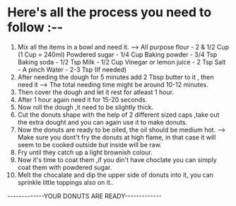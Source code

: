 # Here's all the process you need to follow :--
1) Mix all the items in a bowl and need it.
--> All purpose flour - 2 & 1/2 Cup    (1 Cup = 240ml)
    Powdered sugar - 1/4 Cup
    Baking powder - 3/4 Tsp
    Baking soda - 1/2 Tsp
    Milk - 1/2 Cup
    Vinegar or lemon juice - 2 Tsp
    Salt - A pinch
    Water - 2-3 Tsp (If needed)
2) After needing the dough for 5 minutes add 2 Tbsp butter to it , then need it 
--> The total needing time might be around 10-12 minutes.
3) Then cover the dough and let it rest for atleast 1 hour.
4) After 1 hour again need it for 15-20 seconds.
5) Now roll the dough ,it need to be slightly thick.
6) Cut the donuts shape with the help of 2 different sized caps ,take out the extra dought and you can again use it to make donuts.
7) Now the donuts are ready to be oiled, the oil should be medium hot. 
--> Make sure you dont't fry the donuts at high flame, in that case it will seem to be cooked outside but inside will be raw.
8) Fry until they catch up a light brownish colour.
9) Now it's time to coat them ,if you din't have choclate you can simply coat them with powdered sugar.
10) Melt the chocalate and dip the upper side of donuts into it, you can sprinkle little toppings also on it..

-------------YOUR DONUTS ARE READY-------------